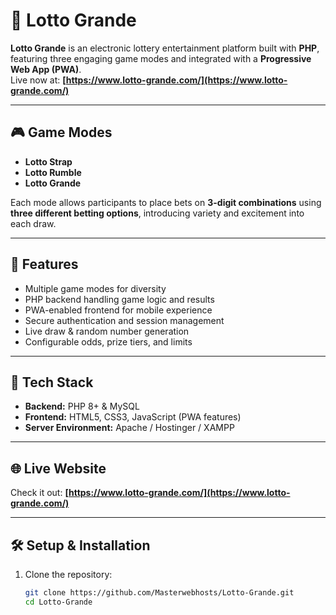 # 🎲 Lotto Grande

**Lotto Grande** is an electronic lottery entertainment platform built with **PHP**, featuring three engaging game modes and integrated with a **Progressive Web App (PWA)**.  
Live now at: **[https://www.lotto-grande.com/](https://www.lotto-grande.com/)**

---

## 🎮 Game Modes
- **Lotto Strap**
- **Lotto Rumble**
- **Lotto Grande**

Each mode allows participants to place bets on **3-digit combinations** using **three different betting options**, introducing variety and excitement into each draw.

---

## 🚀 Features
- Multiple game modes for diversity
- PHP backend handling game logic and results
- PWA-enabled frontend for mobile experience
- Secure authentication and session management
- Live draw & random number generation
- Configurable odds, prize tiers, and limits

---

## 🧩 Tech Stack
- **Backend:** PHP 8+ & MySQL  
- **Frontend:** HTML5, CSS3, JavaScript (PWA features)  
- **Server Environment:** Apache / Hostinger / XAMPP  

---

## 🌐 Live Website
Check it out: **[https://www.lotto-grande.com/](https://www.lotto-grande.com/)**

---

## 🛠️ Setup & Installation

1. Clone the repository:
   ```bash
   git clone https://github.com/Masterwebhosts/Lotto-Grande.git
   cd Lotto-Grande
